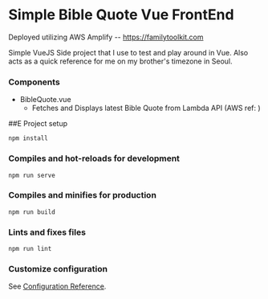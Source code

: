 # Simple Bible Quote Vue FrontEnd
Deployed utilizing AWS Amplify -- https://familytoolkit.com

Simple VueJS Side project that I use to test and play around in Vue. Also acts as a quick reference for me on my brother's timezone in Seoul.

### Components

 - BibleQuote.vue
    - Fetches and Displays latest Bible Quote from Lambda API (AWS ref: )
    

##E Project setup
```
npm install
```

### Compiles and hot-reloads for development
```
npm run serve
```

### Compiles and minifies for production
```
npm run build
```

### Lints and fixes files
```
npm run lint
```

### Customize configuration
See [Configuration Reference](https://cli.vuejs.org/config/).
